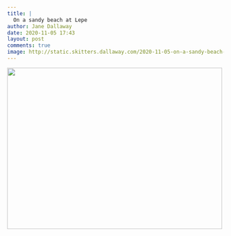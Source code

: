 ```yaml
---
title: |
  On a sandy beach at Lepe
author: Jane Dallaway
date: 2020-11-05 17:43
layout: post
comments: true
image: http://static.skitters.dallaway.com/2020-11-05-on-a-sandy-beach-at-lepe-thumb-1-IMG-0207.JPG
---
```


<div>
        <a href="http://static.skitters.dallaway.com/2020-11-05-on-a-sandy-beach-at-lepe-fullsize-1-IMG-0207.JPG">
          <img src="http://static.skitters.dallaway.com/2020-11-05-on-a-sandy-beach-at-lepe-thumb-1-IMG-0207.JPG" width="500" height="375"/>
        </a>
      </div>


  
      
